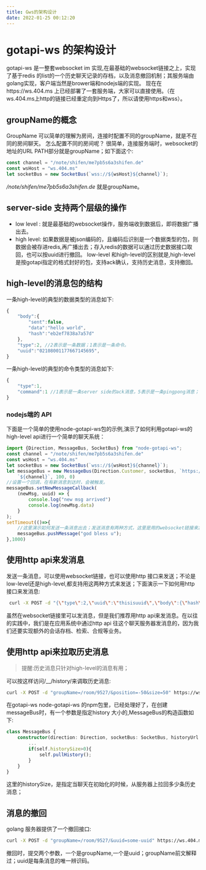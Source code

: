 ```yaml
---
title: Gws的架构设计
date: 2022-01-25 00:12:20
---
```


# gotapi-ws 的架构设计 

gotapi-ws 是一整套websocket im 实现,在最基础的websocket链接之上，实现了基于redis 的list的一个历史聊天记录的存档，以及消息撤回机制；其服务端由golang实现，客户端当然是brower端和nodejs端的实现。
现在在https://ws.404.ms 上已经部署了一套服务端，大家可以直接使用。（在ws.404.ms上http的链接已经重定向到Https了，所以请使用https和wss）。

## groupName的概念
GroupName 可以简单的理解为房间，连接时配置不同的groupName，就是不在同的房间聊天。
怎么配置不同的房间呢？
很简单，连接服务端时，websocket的地址的URL PATH部分就是groupName；如下面这个:

```javascript
const channel = "/note/shifen/me7pb5s6a3shifen.de"
const wsHost = "ws.404.ms"
let socketBus = new SocketBus(`wss://${wsHost}${channel}`);
```
*/note/shifen/me7pb5s6a3shifen.de* 就是groupName。

## server-side 支持两个层级的操作

- low level : 就是最基础的websocket操作，服务端收到数据后，即将数据广播出去。
- high level: 如果数据是被json编码的，且编码后识别是一个数据类型的包，则数据会被存进redis,再广播出去；存入redis的数据可以通过历史数据接口取回，也可以按uuid进行撤回。
low-level 和high-level的区别就是,high-level是按gotapi指定的格式封好的包，支持ack确认，支持历史消息，支持撤回。

## high-level的消息包的结构

一条high-level的典型的数据类型的消息如下:
```javascript
{
    "body":{
        "sent":false,
        "data":"hello world",
        "hash":"eb2ef7838a7a57d"
    },
    "type":2, //2表示是一条数据；1表示是一条命令。
    "uuid":"02108001177667145695",
}
```
一条high-level的典型的命令类型的消息如下:
```javascript
{
    "type":1,
    "command":1 //1表示是一条server side的ack消息，5表示是一条pingpong消息；
}
```

### nodejs端的 API

下面是一个简单的使用node-gotapi-ws包的示例,演示了如何利用gotapi-ws的high-level api进行一个简单的聊天系统：

```javascript
import {Direction, MessageBus, SocketBus} from "node-gotapi-ws";
const channel = "/note/shifen/me7pb5s6a3shifen.de"
const wsHost = "ws.404.ms"
let socketBus = new SocketBus(`wss://${wsHost}${channel}`); 
let messageBus = new MessageBus(Direction.Customer, socketBus, `https://${wsHost}/__/history/`,
    `${channel}`, 100, 0)
//设置一个回调，在有新消息到达时，会被触发。
messageBus.setNewMessageCallback(
    (newMsg, uuid) => {
        console.log("new msg arrived")
        console.log(newMsg.data)    
    }
);
setTimeout(()=>{
    //这里演示如何发送一条消息出去；发送消息有两种方式，这里是用的websocket链接来发送的，另一种方式是用http api来发送；
    messageBus.pushMessage("god bless u");
},1000)
```

## 使用http api来发消息

发送一条消息，可以使用websocket链接，也可以使用http 接口来发送；不论是low-level还是high-level,都支持用这两种方式来发送；下面演示一下如何用http 接口来发消息:

```bash
 curl -X POST -d "{\"type\":2,\"uuid\":\"thisisuuid\",\"body\":{\"hash\":\"hello1234\",\"data\":\"hello world\",\"sent\":false}}" https://ws.404.ms/room/9527/
```

虽然在websocket链接里可以发消息，但是我们推荐用http api来发消息。在以往的实践中，我们是在应用系统中通过http api 往这个聊天服务器发消息的，因为我们还要实现额外的会话存档、检索、合规等业务。

## 使用http api来拉取历史消息

  > 提醒:历史消息只针对high-level的消息有用；

可以按这样访问/__/history/来调取历史消息:
```bash
curl -X POST -d "groupName=/room/9527/&position=-50&size=50" https://ws.404.ms/__/history
```

在gotapi-ws node-gotapi-ws 的npm包里，已经处理好了，在创建messageBus时，有一个参数是指定history 大小的,MessageBus的构造函数如下:

```typescript
class MessageBus {
    constructor(direction: Direction, socketBus: SocketBus, historyUrl: string, groupName: string, historySize: number, position:number){
        ...
        if(self.historySize>0){                
            self.pullHistory();
        }
    }
}
```
这里的historySize，是指定当聊天在初始化的时候，从服务器上拉回多少条历史消息；

## 消息的撤回

golang 服务器提供了一个撤回接口:

```bash
curl -X POST -d "groupName=/room/9527/&uuid=some-uuid" https://ws.404.ms/__/cancel
```
撤回时，提交两个参数，一个是groupName,一个是uuid；groupName前文解释过；uuid是每条消息的唯一辨识码。




